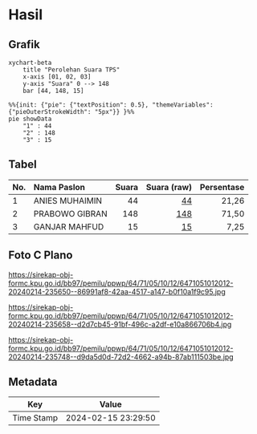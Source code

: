 # Hasil

## Grafik

```mermaid
xychart-beta
    title "Perolehan Suara TPS"
    x-axis [01, 02, 03]
    y-axis "Suara" 0 --> 148
    bar [44, 148, 15]
```

```mermaid
%%{init: {"pie": {"textPosition": 0.5}, "themeVariables": {"pieOuterStrokeWidth": "5px"}} }%%
pie showData
    "1" : 44
    "2" : 148
    "3" : 15
```

## Tabel

| No. | Nama Paslon    | Suara | Suara (raw) | Persentase |
|:--- |:-------------- | -----:| -----------:| ----------:|
| 1   | ANIES MUHAIMIN | 44    | [44][p-1]   | 21,26      |
| 2   | PRABOWO GIBRAN | 148   | [148][p-2]  | 71,50      |
| 3   | GANJAR MAHFUD  | 15    | [15][p-3]   | 7,25       |


[p-1]: https://github.com/gigit-pemilu/pemilu-2024-64-kalimantan-timur/blob/main/pilpres/hitung-suara/sub/64-kalimantan-timur/sub/71-kota-balikpapan/sub/05-balikpapan-selatan/sub/1012-damai-bahagia/sub/012-tps/sub/paslon-1.txt
[p-2]: https://github.com/gigit-pemilu/pemilu-2024-64-kalimantan-timur/blob/main/pilpres/hitung-suara/sub/64-kalimantan-timur/sub/71-kota-balikpapan/sub/05-balikpapan-selatan/sub/1012-damai-bahagia/sub/012-tps/sub/paslon-2.txt
[p-3]: https://github.com/gigit-pemilu/pemilu-2024-64-kalimantan-timur/blob/main/pilpres/hitung-suara/sub/64-kalimantan-timur/sub/71-kota-balikpapan/sub/05-balikpapan-selatan/sub/1012-damai-bahagia/sub/012-tps/sub/paslon-3.txt

## Foto C Plano

https://sirekap-obj-formc.kpu.go.id/bb97/pemilu/ppwp/64/71/05/10/12/6471051012012-20240214-235650--86991af8-42aa-4517-a147-b0f10a1f9c95.jpg

https://sirekap-obj-formc.kpu.go.id/bb97/pemilu/ppwp/64/71/05/10/12/6471051012012-20240214-235658--d2d7cb45-91bf-496c-a2df-e10a866706b4.jpg

https://sirekap-obj-formc.kpu.go.id/bb97/pemilu/ppwp/64/71/05/10/12/6471051012012-20240214-235748--d9da5d0d-72d2-4662-a94b-87ab111503be.jpg


## Metadata

| Key        | Value               |
| ---------- | ------------------- |
| Time Stamp | 2024-02-15 23:29:50 |



